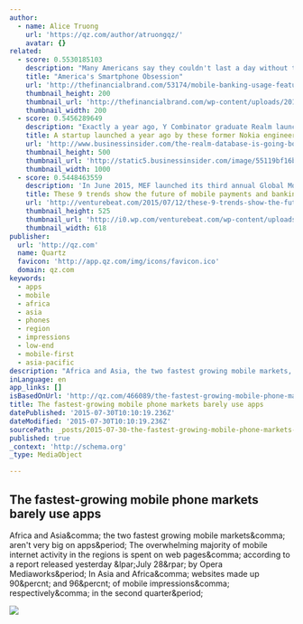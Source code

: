 ```yaml
---
author:
  - name: Alice Truong
    url: 'https://qz.com/author/atruongqz/'
    avatar: {}
related:
  - score: 0.5530185103
    description: "Many Americans say they couldn't last a day without their smartphone. They confess to constant connectivity, admitting they are perpetually plugged-in - even in the bedroom. What's this mean for the financial industry? More and more consumers are turning to their mobile devices for their everyday banking needs."
    title: "America's Smartphone Obsession"
    url: 'http://thefinancialbrand.com/53174/mobile-banking-usage-features/'
    thumbnail_height: 200
    thumbnail_url: 'http://thefinancialbrand.com/wp-content/uploads/2015/07/smartphone_addiction.jpg'
    thumbnail_width: 200
  - score: 0.5456289649
    description: "Exactly a year ago, Y Combinator graduate Realm launched a mobile database. The developer world immediately devoured it, and hasn't stopped binging on it every since. In March, when the company was just nine months old, Realm was already running on 100 million devices. Today, the company says, it is powering 500 million."
    title: A startup launched a year ago by these former Nokia engineers is already powering half a billion smartphones
    url: 'http://www.businessinsider.com/the-realm-database-is-going-bonkers-2015-7'
    thumbnail_height: 500
    thumbnail_url: 'http://static5.businessinsider.com/image/55119bf16bb3f7fe76cb70b0/a-startup-launched-a-year-ago-by-these-former-nokia-engineers-is-already-powering-half-a-billion-smartphones.jpg'
    thumbnail_width: 1000
  - score: 0.5448463559
    description: 'In June 2015, MEF launched its third annual Global Mobile Money report which studied 15,000 mobile users across 15 countries. Unsurprisingly, the headline statistics are that mobile banking and mobile commerce continue to grow. Sixty-nine percent of mobile media users carried out a banking activity via mobile, while 66 percent have carried out some form of transaction.'
    title: These 9 trends show the future of mobile payments and banking
    url: 'http://venturebeat.com/2015/07/12/these-9-trends-show-the-future-of-mobile-payments-and-banking/'
    thumbnail_height: 525
    thumbnail_url: 'http://i0.wp.com/venturebeat.com/wp-content/uploads/2015/07/mobile-payments.jpg?fit=780%2C9999'
    thumbnail_width: 618
publisher:
  url: 'http://qz.com'
  name: Quartz
  favicon: 'http://app.qz.com/img/icons/favicon.ico'
  domain: qz.com
keywords:
  - apps
  - mobile
  - africa
  - asia
  - phones
  - region
  - impressions
  - low-end
  - mobile-first
  - asia-pacific
description: "Africa and Asia, the two fastest growing mobile markets, aren't very big on apps. The overwhelming majority of mobile internet activity in the regions is spent on web pages, according to a report released yesterday (July 28) by Opera Mediaworks. In Asia and Africa, websites made up 90% and 96% of mobile impressions, respectively, in the second quarter."
inLanguage: en
app_links: []
isBasedOnUrl: 'http://qz.com/466089/the-fastest-growing-mobile-phone-markets-barely-use-apps/'
title: The fastest-growing mobile phone markets barely use apps
datePublished: '2015-07-30T10:10:19.236Z'
dateModified: '2015-07-30T10:10:19.236Z'
sourcePath: _posts/2015-07-30-the-fastest-growing-mobile-phone-markets-barely-use-apps.md
published: true
_context: 'http://schema.org'
_type: MediaObject

---
```

<article style=""><h1>The fastest-growing mobile phone markets barely use apps</h1><p>Africa and Asia&amp;comma; the two fastest growing mobile markets&amp;comma; aren't very big on apps&amp;period; The overwhelming majority of mobile internet activity in the regions is spent on web pages&amp;comma; according to a report released yesterday &amp;lpar;July 28&amp;rpar; by Opera Mediaworks&amp;period; In Asia and Africa&amp;comma; websites made up 90&amp;percnt; and 96&amp;percnt; of mobile impressions&amp;comma; respectively&amp;comma; in the second quarter&amp;period;</p><img src="https://i0.wp.com/qzprod.files.wordpress.com/2015/07/africa-asia-phones.jpg?fit=440%2C330" /></article>